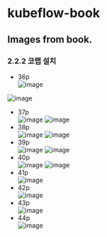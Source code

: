 # kubeflow-book



## Images from book.

### 2.2.2 코랩 설치

- 36p  
![image](http://kubeflow.zipsacoding.com/kubeflow/36p-1.png)

![image](http://kubeflow.zipsacoding.com/kubeflow/36p-2.png)
-  37p  
![image](http://kubeflow.zipsacoding.com/kubeflow/37p-1.png)
![image](http://kubeflow.zipsacoding.com/kubeflow/37p-2.png)
- 38p  
![image](http://kubeflow.zipsacoding.com/kubeflow/38p-1.png) 
![image](http://kubeflow.zipsacoding.com/kubeflow/38p-2.png) 
- 39p  
![image](http://kubeflow.zipsacoding.com/kubeflow/39p-1.png) 
![image](http://kubeflow.zipsacoding.com/kubeflow/39p-2.png) 
- 40p  
![image](http://kubeflow.zipsacoding.com/kubeflow/40p-1.png) 
![image](http://kubeflow.zipsacoding.com/kubeflow/40p-2.png)
- 41p  
![image](http://kubeflow.zipsacoding.com/kubeflow/41p-1.png) 
- 42p  
 ![image](http://kubeflow.zipsacoding.com/kubeflow/42p-1.png) 
- 43p  
![image](http://kubeflow.zipsacoding.com/kubeflow/43p-1.png) 
- 44p  
![image](http://kubeflow.zipsacoding.com/kubeflow/44p-1.png) 



